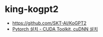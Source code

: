 # king-kogpt2

- https://github.com/SKT-AI/KoGPT2
- [Pytorch 설치 - CUDA Toolkit, cuDNN 설치](https://stat-thon.tistory.com/104)